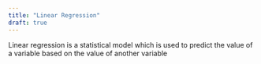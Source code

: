 ```yaml
---
title: "Linear Regression"
draft: true
---
```


Linear regression is a statistical model which is used to predict the value of a variable based on the value of another variable 


